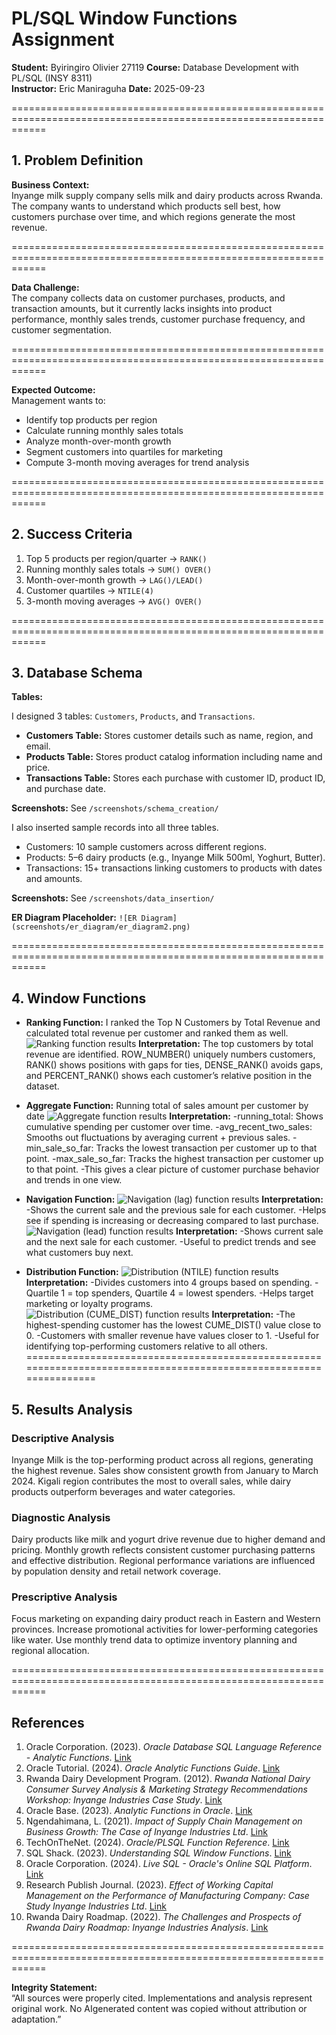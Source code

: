 # PL/SQL Window Functions Assignment

**Student:** Byiringiro Olivier  27119
**Course:** Database Development with PL/SQL (INSY 8311)  
**Instructor:** Eric Maniraguha 
**Date:** 2025-09-23  

==================================================================================================================

## 1. Problem Definition
**Business Context:**  
Inyange milk supply company sells milk and dairy products across Rwanda. The company wants to understand which products sell best, how customers purchase over time, and which regions generate the most revenue.

==================================================================================================================

**Data Challenge:**  
The company collects data on customer purchases, products, and transaction amounts, but it currently lacks insights into product performance, monthly sales trends, customer purchase frequency, and customer segmentation.

==================================================================================================================

**Expected Outcome:**  
Management wants to:  
- Identify top products per region  
- Calculate running monthly sales totals  
- Analyze month-over-month growth  
- Segment customers into quartiles for marketing  
- Compute 3-month moving averages for trend analysis

==================================================================================================================

## 2. Success Criteria
1. Top 5 products per region/quarter → `RANK()`  
2. Running monthly sales totals → `SUM() OVER()`  
3. Month-over-month growth → `LAG()/LEAD()`  
4. Customer quartiles → `NTILE(4)`  
5. 3-month moving averages → `AVG() OVER()`

==================================================================================================================

## 3. Database Schema
**Tables:**  

I designed 3 tables: `Customers`, `Products`, and `Transactions`.

- **Customers Table:** Stores customer details such as name, region, and email.  
- **Products Table:** Stores product catalog information including name and price.  
- **Transactions Table:** Stores each purchase with customer ID, product ID, and purchase date.

**Screenshots:** See `/screenshots/schema_creation/`

I also inserted sample records into all three tables.

- Customers: 10 sample customers across different regions.  
- Products: 5–6 dairy products (e.g., Inyange Milk 500ml, Yoghurt, Butter).  
- Transactions: 15+ transactions linking customers to products with dates and amounts.

**Screenshots:** See `/screenshots/data_insertion/`

**ER Diagram Placeholder:** `![ER Diagram](screenshots/er_diagram/er_diagram2.png)`  

==================================================================================================================

## 4. Window Functions

- **Ranking Function:** I ranked the Top N Customers by Total Revenue and calculated total revenue per customer and ranked them as well.
![Ranking function results](screenshots/queries/Ranking_function_query_output.png)
**Interpretation:**
The top customers by total revenue are identified. ROW_NUMBER() uniquely numbers customers, RANK() shows positions with gaps for ties, DENSE_RANK() avoids gaps, and PERCENT_RANK() shows each customer’s relative position in the dataset.

- **Aggregate Function:** Running total of sales amount per customer by date
![Aggregate function results](screenshots/queries/Aggregate_function_output.png)
**Interpretation:** 
-running_total: Shows cumulative spending per customer over time.
-avg_recent_two_sales: Smooths out fluctuations by averaging current + previous sales.
-min_sale_so_far: Tracks the lowest transaction per customer up to that point.
-max_sale_so_far: Tracks the highest transaction per customer up to that point.
-This gives a clear picture of customer purchase behavior and trends in one view.

- **Navigation Function:** 
![Navigation (lag) function results](screenshots/queries/Navigation_function1_output.png)
**Interpretation:** 
-Shows the current sale and the previous sale for each customer.
-Helps see if spending is increasing or decreasing compared to last purchase.
![Navigation (lead) function results](screenshots/queries/Navigation_function2_output.png)
**Interpretation:** 
-Shows current sale and the next sale for each customer.
-Useful to predict trends and see what customers buy next.

- **Distribution Function:** 
![Distribution (NTILE) function results](screenshots/queries/Distribution_function1_output.png)
**Interpretation:** 
-Divides customers into 4 groups based on spending.
-Quartile 1 = top spenders, Quartile 4 = lowest spenders.
-Helps target marketing or loyalty programs.
![Distribution (CUME_DIST) function results](screenshots/queries/Distribution_function2_output.png)
**Interpretation:** 
-The highest-spending customer has the lowest CUME_DIST() value close to 0.
-Customers with smaller revenue have values closer to 1.
-Useful for identifying top-performing customers relative to all others.
==================================================================================================================

## 5. Results Analysis

### Descriptive Analysis
Inyange Milk is the top-performing product across all regions, generating the highest revenue. Sales show consistent growth from January to March 2024. Kigali region contributes the most to overall sales, while dairy products outperform beverages and water categories.

### Diagnostic Analysis
Dairy products like milk and yogurt drive revenue due to higher demand and pricing. Monthly growth reflects consistent customer purchasing patterns and effective distribution. Regional performance variations are influenced by population density and retail network coverage.

### Prescriptive Analysis
Focus marketing on expanding dairy product reach in Eastern and Western provinces. Increase promotional activities for lower-performing categories like water. Use monthly trend data to optimize inventory planning and regional allocation.

==================================================================================================================

## References

1. Oracle Corporation. (2023). *Oracle Database SQL Language Reference - Analytic Functions*. [Link](https://docs.oracle.com/en/database/oracle/oracle-database/19/sqlrf/Analytic-Functions.html)
2. Oracle Tutorial. (2024). *Oracle Analytic Functions Guide*. [Link](https://www.oracletutorial.com/oracle-analytic-functions/)
3. Rwanda Dairy Development Program. (2012). *Rwanda National Dairy Consumer Survey Analysis & Marketing Strategy Recommendations Workshop: Inyange Industries Case Study*. [Link](https://cgspace.cgiar.org/server/api/core/bitstreams/f6ca3dbb-b395-4d46-8220-d558d06a9610/content)
4. Oracle Base. (2023). *Analytic Functions in Oracle*. [Link](https://oracle-base.com/articles/misc/analytic-functions)
5. Ngendahimana, L. (2021). *Impact of Supply Chain Management on Business Growth: The Case of Inyange Industries Ltd*. [Link](https://dr.ur.ac.rw/bitstream/handle/123456789/139/Ngendahimana%20Ladislas.pdf?sequence=1&isAllowed=y)
6. TechOnTheNet. (2024). *Oracle/PLSQL Function Reference*. [Link](https://www.techonthenet.com/oracle/functions/)
7. SQL Shack. (2023). *Understanding SQL Window Functions*. [Link](https://www.sqlshack.com/use-window-functions-sql-server/)
8. Oracle Corporation. (2024). *Live SQL - Oracle's Online SQL Platform*. [Link](https://livesql.oracle.com/)
9. Research Publish Journal. (2023). *Effect of Working Capital Management on the Performance of Manufacturing Company: Case Study Inyange Industries Ltd*. [Link](https://www.researchpublish.com/upload/book/EFFECT%20OF%20WORKING-5885.pdf)
10. Rwanda Dairy Roadmap. (2022). *The Challenges and Prospects of Rwanda Dairy Roadmap: Inyange Industries Analysis*. [Link](https://www.cabidigitallibrary.org/doi/pdf/10.5555/20143268760)

==================================================================================================================

**Integrity Statement:**  
“All sources were properly cited. Implementations and analysis represent original work. No AIgenerated content was copied without attribution or adaptation.”

